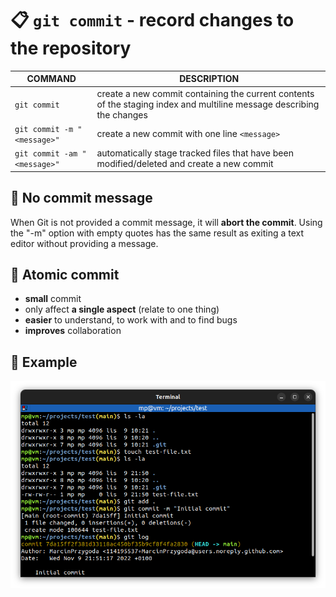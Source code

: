 # 📋 `git commit` - record changes to the repository

| COMMAND                      | DESCRIPTION                                                                                                           |
| ---------------------------- | --------------------------------------------------------------------------------------------------------------------- |
| `git commit`                 | create a new commit containing the current contents of the staging index and multiline message describing the changes |
| `git commit -m "<message>"`  | create a new commit with one line `<message>`                                                                         |
| `git commit -am "<message>"` | automatically stage tracked files that have been modified/deleted and create a new commit                             |

## 📌 No commit message

When Git is not provided a commit message, it will **abort the commit**. Using the "-m" option with empty quotes has the same result as exiting a text editor without providing a message.

## 📌 Atomic commit

- **small** commit
- only affect **a single aspect** (relate to one thing)
- **easier** to understand, to work with and to find bugs
- **improves** collaboration

## 📌 Example

![](images/git-commit.png)